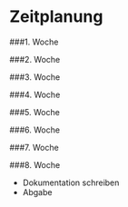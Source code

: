 ﻿Zeitplanung
===================

###1. Woche

###2. Woche

###3. Woche

###4. Woche

###5. Woche

###6. Woche

###7. Woche

###8. Woche

- Dokumentation schreiben
- Abgabe